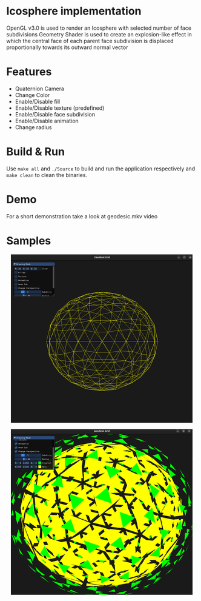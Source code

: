# Icosphere implementation
OpenGL v3.0 is used to render an Icosphere with selected number of face subdivisions
Geometry Shader is used to create an explosion-like effect in which the central face 
of each parent face subdivision is displaced proportionally towards its outward normal vector

# Features
- Quaternion Camera
- Change Color
- Enable/Disable fill
- Enable/Disable texture (predefined)
- Enable/Disable face subdivision
- Enable/Disable animation
- Change radius 

# Build & Run
Use `make all` and `./Source` to build and run the application respectively
and `make clean` to clean the binaries.

# Demo
For a short demonstration take a look at geodesic.mkv video


# Samples

<p align="center">
  <img src="demo_1.png" >
</p>


<p align="center">
  <img src="demo_2.png" >
</p>

 
